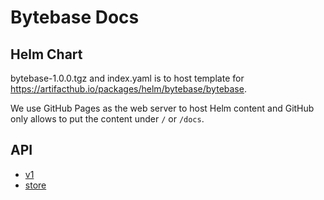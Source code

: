 # Bytebase Docs

## Helm Chart

bytebase-1.0.0.tgz and index.yaml is to host template for https://artifacthub.io/packages/helm/bytebase/bytebase.

We use GitHub Pages as the web server to host Helm content and GitHub only allows to put the content under `/` or `/docs`.

## API

* [v1](https://bytebase.github.io/bytebase/api/v1/)
* [store](https://bytebase.github.io/bytebase/api/store/)
